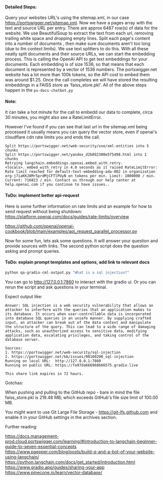 #### Detailed Steps:

Query your websites URL's using the sitemap.xml, in our case https://portswigger.net/sitemap.xml.
Now we have a pages array with the text and source URL per entry. There are approx 6487 row(s) of data for the website.
We use BeautifulSoup to extract the text from each url, removing trailing white space and dropping empty lines.
Split each page's content into a number of documents , then make sure documents aren't too long (due to llm context limits). We use text splitters to do this.
With all these neatly split documents and their source URLs, we can start the embedding process.
This is calling the OpenAI API to get text embeddings for your documents.
Each embedding is of size 1536, so that means that each document is represented by a vector of 1536 numbers.
The portswigger.net website has a lot more than 100k tokens, so the API cost to embed them was around $1.25.
Once the call completes we will have stored the resulting embeddings in a FAISS store as 'faiss_store.pkl'.
All of the above steps happen in the ```ps-docs-chatbot.py```

#### Note: 

It can take a hot minute for the call to embedd our data to complete, circa 30 minutes, you might also see a RateLimitError. 

However I've found if you can see that last url in the sitemap.xml being processed it usually means you can query the vector store, even if openai's cloudflare cdn rate limits you and ends the call.

```Split https://portswigger.net/web-security/xxe/lab-xxe-via-file-upload into 4 chunks
Split https://portswigger.net/web-security/xxe/xml-entities into 5 chunks
Split https://portswigger.net/yandex_d2b892300e5f5498.html into 1 chunks
Retrying langchain.embeddings.openai.embed_with_retry.<locals>._embed_with_retry in 4.0 seconds as it raised RateLimitError: Rate limit reached for default-text-embedding-ada-002 in organization org-j7iaKKJ8Mr5prdMjCFTlPUyN on tokens per min. Limit: 1000000 / min. Current: 716823 / min. Contact us through our help center at help.openai.com if you continue to have issues..
```
#### ToDo: implement better api-request
Here is some further information on rate limits and an example for how to send request without being shutdown:
https://platform.openai.com/docs/guides/rate-limits/overview

https://github.com/openai/openai-cookbook/blob/main/examples/api_request_parallel_processor.py

Now for some fun, lets ask some questions.
It will answer your question and provide sources with links.
The second python script does the question asking and prompt queries. 
#### ToDo: explain prompt templates and options, add link to relevant docs
```python
python qa-gradio-cml-output.py "What is a sql injection?"
```

You can go to http://127.0.0.1:7860 to interact with the gradio ui.
Or you can rerun the script and ask questions in your terminal.

Expect output like:
```❯ python qa-gradio-cml-output.py "what is a sql injection"
Answer: SQL injection is a web security vulnerability that allows an attacker to interfere with the queries that an application makes to its database. It occurs when user-controllable data is incorporated into database SQL queries in an unsafe manner. By supplying crafted input, an attacker can break out of the data context and manipulate the structure of the query. This can lead to a wide range of damaging attacks, such as unauthorized access to sensitive data, modifying application data, escalating privileges, and taking control of the database server.

Sources:
1. https://portswigger.net/web-security/sql-injection
2. https://portswigger.net/kb/issues/00100200_sql-injection
Running on local URL:  http://127.0.0.1:7860
Running on public URL: https://fa97da666968b66575.gradio.live

This share link expires in 72 hours.
```

Gotchas:

When pushing and pulling to the GitHub repo - bare in mind the file faiss_store.pkl is 219.48 MB; which exceeds GitHub's file size limit of 100.00 MB.

You might want to use Git Large File Storage - https://git-lfs.github.com and enable it in your GitHub settings in the archives section.


Further reading:

https://docs.management-prod.cloud.portswigger.com/learning/#introduction-to-langchain-beginner-guide-to-seven-essential-concepts
https://www.paepper.com/blog/posts/build-q-and-a-bot-of-your-website-using-langchain/
https://python.langchain.com/docs/get_started/introduction.html
https://www.gradio.app/guides/sharing-your-app
https://www.pinecone.io/learn/vector-database/
